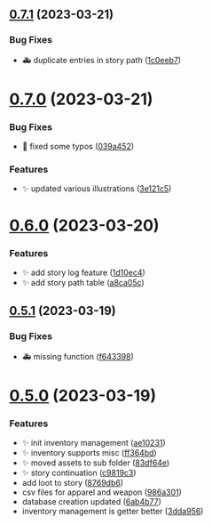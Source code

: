 ## [0.7.1](https://github.com/Wivik/pyp-boy/compare/v0.7.0...v0.7.1) (2023-03-21)


### Bug Fixes

* :ambulance: duplicate entries in story path ([1c0eeb7](https://github.com/Wivik/pyp-boy/commit/1c0eeb73ebe0179b3d8b2b2471014dd09eea51c8))



# [0.7.0](https://github.com/Wivik/pyp-boy/compare/v0.6.0...v0.7.0) (2023-03-21)


### Bug Fixes

* :memo: fixed some typos ([039a452](https://github.com/Wivik/pyp-boy/commit/039a45290853efef604716b2bd446e1b46365188))


### Features

* :sparkles: updated various illustrations ([3e121c5](https://github.com/Wivik/pyp-boy/commit/3e121c51cbe694ec50ecd23735071f9706d43266))



# [0.6.0](https://github.com/Wivik/pyp-boy/compare/v0.5.1...v0.6.0) (2023-03-20)


### Features

* :sparkles: add story log feature ([1d10ec4](https://github.com/Wivik/pyp-boy/commit/1d10ec47a1737ddf520ba35014307441d8333c49))
* :sparkles: add story path table ([a8ca05c](https://github.com/Wivik/pyp-boy/commit/a8ca05c43493567cf5ee966bdbacd5af0fe759e3))



## [0.5.1](https://github.com/Wivik/pyp-boy/compare/v0.5.0...v0.5.1) (2023-03-19)


### Bug Fixes

* :ambulance: missing function ([f643398](https://github.com/Wivik/pyp-boy/commit/f643398904cf3587547ef57bab543f66e9bcd4f3))



# [0.5.0](https://github.com/Wivik/pyp-boy/compare/v0.4.2...v0.5.0) (2023-03-19)


### Features

* :sparkles: init inventory management ([ae10231](https://github.com/Wivik/pyp-boy/commit/ae102312552cf19145a8ba45ef564502b103b70f))
* :sparkles: inventory supports misc ([ff364bd](https://github.com/Wivik/pyp-boy/commit/ff364bd4d9bade463fc7df91afeef2a2de4f313d))
* :sparkles: moved assets to sub folder ([83df64e](https://github.com/Wivik/pyp-boy/commit/83df64e637b1c61f83d9f1e937762d465e8b5f84))
* :sparkles: story continuation ([c9819c3](https://github.com/Wivik/pyp-boy/commit/c9819c311b773225421c235e17b84143f9ac4d94))
* add loot to story ([8769db6](https://github.com/Wivik/pyp-boy/commit/8769db6755d7f58d3d278628184b34baedeceba3))
* csv files for apparel and weapon ([986a301](https://github.com/Wivik/pyp-boy/commit/986a3013a1caf2b2809b04a7364d8fdbd6c7f888))
* database creation updated ([6ab4b77](https://github.com/Wivik/pyp-boy/commit/6ab4b776dc7016a5963d4ea1cb389078ad048c8e))
* inventory management is getter better ([3dda956](https://github.com/Wivik/pyp-boy/commit/3dda95606d2d9d37a474ae5c3be0d358f4463fc7))



